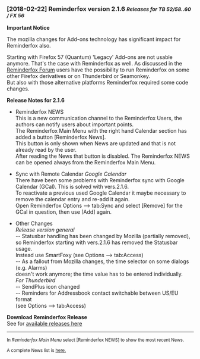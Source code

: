 ###  [2018-02-22] Reminderfox version 2.1.6 <small>  _Releases for TB 52/58..60 / FX 56_</small>

__Important Notice__

The mozilla changes for Add-ons technology has significant impact for Reminderfox also.  

Starting with Firefox 57 (Quantum) 'Legacy' Add-ons are not usable anymore. 
That's the case with Reminderfox as well. As discussed in the 
[Reminderfox Forum](https://groups.google.com/forum/#!forum/reminderfox)
users have the possibility to run Reminderfox on some other Firefox derivatives or on Thunderbird or Seamonkey.    
But also with those alternative platforms Reminderfox required some code changes.


 __Release Notes for 2.1.6__

* Reminderfox NEWS   
This is a new communication channel to the Reminderfox Users, the authors can notify users about important points.   
The Reminderfox Main Menu with the right hand Calendar section has added a button [Reminderfox News].   
This button is only shown when News are updated and that is not already read by the user.     
After reading the News that button is disabled. The Reminderfox NEWS can be opened always from the Reminderfox Main Menu.


* Sync with Remote Calendar _Google Calendar_   
There have been some problems with Reminderfox sync with Google Calendar (GCal). This is solved with vers.2.1.6.   
To reactivate a previous used Google Calendar it maybe necessary to remove the calendar entry and re-add it again.   
Open Reminderfox Options --> tab:Sync and select [Remove] for the GCal in question, then use [Add] again.

* Other Changes  
  _Release version general_   
  -- Statusbar handling has been changed by Mozilla (partially removed),   
     so Reminderfox starting with vers.2.1.6 has removed the Statusbar usage.   
     Instead use SmartFoxy (see Options --> tab:Access)  
  -- As a fallout from Mozilla changes, the time selector on some dialogs (e.g. Alarms)   
     doesn't work anymore; the time value has to be entered individually.   
  _For Thunderbird_  
  -- SendPlus icon changed   
  -- Reminders for Addressbook contact switchable between US/EU format  
     (see Options --> tab:Access)   

     
__Download Reminderfox Release__     
See for [available releases here](https://github.com/neandr/reminderfox/releases)


----
<small>In _Reminderfox Main Menu_ select [Reminderfox NEWS] to show the most recent News. </small>

<small>A complete News list is [here.](https://github.com/neandr/reminderfox/tree/master/docs) </small>

<!-- ReText used as a simple but powerful editor for Markdown - see https://github.com/retext-project/retext  -->
